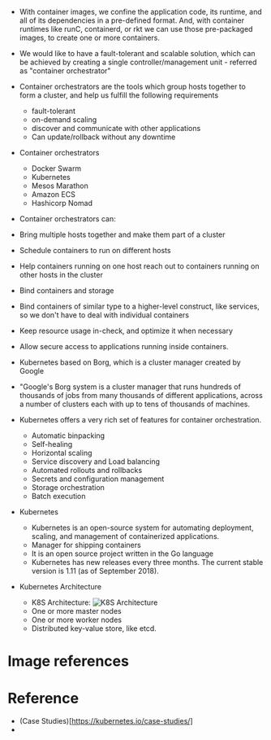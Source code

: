 * With container images, we confine the application code, its runtime, and all of its dependencies in a pre-defined format. And, with container runtimes like runC, containerd, or rkt we can use those pre-packaged images, to create one or more containers.
* We would like to have a fault-tolerant and scalable solution, which can be achieved by creating a single controller/management unit - referred as "container orchestrator"
* Container orchestrators are the tools which group hosts together to form a cluster, and help us fulfill the following requirements
  * fault-tolerant
  * on-demand scaling
  * discover and communicate with other applications
  * Can update/rollback without any downtime
* Container orchestrators
  * Docker Swarm
  * Kubernetes
  * Mesos Marathon
  * Amazon ECS
  * Hashicorp Nomad
* Container orchestrators can:
 * Bring multiple hosts together and make them part of a cluster
 * Schedule containers to run on different hosts
 * Help containers running on one host reach out to containers running on other hosts in the cluster
 * Bind containers and storage
 * Bind containers of similar type to a higher-level construct, like services, so we don't have to deal with individual containers
 * Keep resource usage in-check, and optimize it when necessary
 * Allow secure access to applications running inside containers.
  
* Kubernetes based on Borg, which is a cluster manager created by Google
 * "Google's Borg system is a cluster manager that runs hundreds of thousands of jobs from many thousands of different applications, across a number of clusters each with up to tens of thousands of machines.
 * Kubernetes offers a very rich set of features for container orchestration.
   * Automatic binpacking
   * Self-healing
   * Horizontal scaling
   * Service discovery and Load balancing
   * Automated rollouts and rollbacks
   * Secrets and configuration management
   * Storage orchestration
   * Batch execution
 * Kubernetes 
   * Kubernetes is an open-source system for automating deployment, scaling, and management of containerized applications.
   * Manager for shipping containers
   * It is an open source project written in the Go language
   * Kubernetes has new releases every three months. The current stable version is 1.11 (as of September 2018).

* Kubernetes Architecture
  * K8S Architecture: ![K8S Architecture][arch]
  * One or more master nodes
  * One or more worker nodes
  * Distributed key-value store, like etcd.
 

 # Image references
 [arch]: k82/Kubernetes_Architecture1.png "Kubernetes Architecture"  
 
 # Reference 
 * (Case Studies)[https://kubernetes.io/case-studies/]
 * 